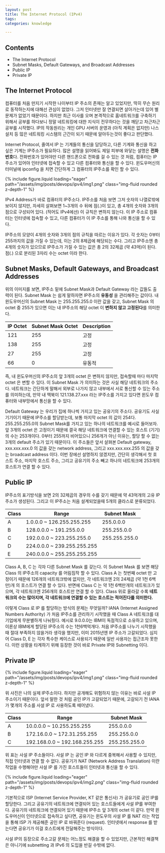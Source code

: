 ```yaml
---
layout: post
title: The Internet Protocol (IPv4)
tags: 
categories: knowledge

---
```


## Contents

- The Internet Protocol
- Subnet Masks, Default Gateways, and Broadcast Addresses
- Public IP
- Private IP

## The Internet Protocol

컴퓨터를 처음 만지기 시작한 나이부터 IP 주소의 존재는 알고 있었지만, 딱히 무슨 원리로 동작하는지에 대해선 관심이 없었다. 그저 인터넷만 잘 연결되면 살아가는데 있어 별 문제가 없었기 때문이다. 하지만 최근 이사를 오며 본격적으로 홈네트워크를 구축하기 위해서 공부를 하다보니 정말 네트워킹에 대한 지식이 전무하다는 것을 깨닫고 차근차근 공부를 시작했다. IP의 작동원리는 개인 GPU 서버의 운영과 (아직 계획은 없지만) 나스 설치 등 많은 네트워킹 시스템의 근간이 되기 때문에 알아두는것이 좋다고 판단했다.

Internet Protocol, 줄여서 IP 는 기계들의 통신을 담당하고, 다른 기계와 통신을 하고 싶은 기계는 IP주소가 필요하다. 많은 설명을 읽어봐도 제일 피부에 와닿는 설명은 **전화번호**다. 전화번호가 있어야만 다른 핸드폰으로 전화를 걸 수 있는 것 처럼, 컴퓨터는 IP주소가 있어야 인터넷에 접속할 수 있고 다른 컴퓨터와 통신을 할 수 있다. 윈도우머신의 터미널에 ipconfig 을 치면 간단하게 그 컴퓨터의 IP주소를 확인 할 수 있다.

<div class="row mt-3">
    <div class="col-sm mt-3 mt-md-0">
        {% include figure.liquid loading="eager" path="/assets/img/posts/devops/ipv4/img1.png" class="img-fluid rounded z-depth-1" %}
    </div>
</div>


IPv4 Address가 바로 컴퓨터의 IP주소다. IP주소를 처음 보면 그저 숫자의 나열로밖에 보이지 않지만, 자세히 살펴보면 1~3개의 수 뒤에 점(.)이 있고, 총 4개의 숫자와 3개의 점으로 구성되어 있다. (적어도 IPv4에선) 이 규칙은 변하지 않는다. 이 IP 주소로 컴퓨터는 인터넷에 접속할 수 있고, 다른 컴퓨터가 이 IP 주소를 통해 나와 통신을 할 수 있다.

IP주소의 모양이 4개의 숫자와 3개의 점의 규칙을 따르는 이유가 있다. 각 숫자는 0부터 255까지의 값을 가질 수 있는데, 이는 2의 8제곱에 해당되는 수다. 그리고 IP주소엔 총 4개의 숫자가 있으므로 IP주소가 가질 수 있는 값은 총 2의 32제곱 (약 43억)이 된다. 점(.) 으로 분리된 3자리 수는 octet 이라 한다.

## Subnet Masks, Default Gateways, and Broadcast Addresses

위의 이미지를 보면, IP주소 밑에 Subnet Mask과 Default Gateway 라는 값들도 출력이 된다. Subnet Mask 는 쉽게 말하자면 IP주소의 **유동성** 을 관리해주는 값이다. 내 윈도우머신의 Subnet Mask 는 255.255.255.0 이란 값을 갖고, Subnet Mask 의 octet 중 255가 있으면 이는 내 IP주소의 해당 octet 이 **변하지 않고 고정된다**를 의미한다.

| IP Octet | Subnet Mask Octet | Description |
| -------- | ----------------- | ----------- |
| 121      | 255               | 고정        |
| 138      | 255               | 고정        |
| 27       | 255               | 고정        |
| 66       | 0                 | 유동적      |

즉, 내 윈도우머신의 IP주소의 앞 3개의 octet 은 변하지 않지만, 접속할때 마다 마지막 octet 은 변할 수 있다. 이 Subnet Mask 가 의미하는 것은 사실 해당 네트워크의 주소다. 네트워크는 간단하게 말해서 외부로 나가지 않고 내부에서 서로 통신할 수 있는 주소를 의미하는데, 만약 내 맥북이 121.138.27.xxx 라는 IP주소를 가지고 있다면 윈도우 컴퓨터와 내부망에서 통신을 할 수 있다.

Default Gateway 는 우리가 집에 하나씩 가지고 있는 공유기의 주소다. 공유기도 사실 기기이기 때문에 IP주소를 할당받는데, 보통 마지막 octet 의 값이 254다. 255.255.255.0의 Subnet Mask를 가지고 있는 하나의 네트워크를 예시로 들어보자. 앞 3개의 octet 은 고정이기 때문에 결국 해당 네트워크에 연결할 수 있는 호스트 (기기)의 수는 253개이다. 0부터 255까지 비어있으니 256개가 아닌 이유는, 할당 할 수 없는 3개의 default 주소가 있기 때문이다. 이 주소들은 앞서 살펴본 Default gateway, xxx.xxx.xxx.0 의 값을 갖는 network address, 그리고 xxx.xxx.xxx.255 의 값을 갖는 broadcast address 이다. 이번 장에선 설명하지 않겠지만, 간단히 생각해서 첫 호스트 주소, 마지막 호스트 주소, 그리고 공유기의 주소 빼고 하나의 네트워크에 253개의 호스트가 연결 할 수 있다.

## Public IP

IP주소의 표기방식을 보면 2의 32제곱의 경우의 수를 갖기 때문에 약 43억개의 고유 IP주소가 생성된다. 그리고 이 IP주소는 처음 설계되었을때 5개의 클라스로 분류되었다.

| Class | Range                       | Subnet Mask   |
| ----- | --------------------------- | ------------- |
| A     | 1.0.0.0 ~ 126.255.255.255   | 255.0.0.0     |
| B     | 128.0.0.0 ~ 191.255.0.0     | 255.255.0.0   |
| C     | 192.0.0.0 ~ 223.255.255.0   | 255.255.255.0 |
| D     | 224.0.0.0 ~ 239.255.255.255 |               |
| E     | 240.0.0.0 ~ 255.255.255.255 |               |

Class A, B, C 는 각자 다른 Subnet Mask 를 갖는다. 이 Subnet Mask 를 보면 해당 Class 의 IP주소의 capacity 를 어림짐작 할 수 있다. Class A 는 첫번째 octet 만 고정이기 때문에 126개의 네트워크밖에 없지만, 각 네트워크엔 2의 24제곱 (약 1천 6백만)개 의 호스트가 연결 할 수 있다. 반면에 Class C 는 약 1천 6백만개의 네트워크가 있으며, 각 네트워크엔 256개의 호스트만 연결 할 수 있다. Class 위로 올라갈 수록 **네트워크의 수는 많아지며, 각 네트워크에 연결할 수 있는 호스트는 적어진다를 의미한다.**

이렇게 Class 로 IP 를 할당하는 방식의 문제는 무엇일까? IANA (Internet Assigned Numbers Authority) 가 처음 IP주소를 관리하기 시작했을 때 Class A 네트워크를 대기업에게 무분별하게 나눠줬다. 예시로 9.0.0.0는 IBM이 독점적으로 소유하고 있으며, 이론상 IBM에게 할당된 IP주소의 수는 1천6백억개다. 처음 IP주소를 나누기 시작했을 때 절대 부족하지 않을거라 생각을 했지만, 이미 2015년엔 IP 주소가 고갈되었다. 심지어 Class D, E 는 각자 특수한 케이스로 사용되기 때문에 일반 사용자는 접근조차 못한다. 이런 상황을 타계하기 위해 등장한 것이 바로 Private IP와 Subnetting 이다.

## Private IP

<div class="row mt-3">
    <div class="col-sm mt-3 mt-md-0">
        {% include figure.liquid loading="eager" path="/assets/img/posts/devops/ipv4/img1.png" class="img-fluid rounded z-depth-1" %}
    </div>
</div>

위 사진은 나의 실제 IP주소이다. 하지만 공개해도 위험하지 않는 이유는 바로 사설 IP 주소이기 때문이다. 앞서 말한 것 처럼 공인 IP가 고갈되었기 때문에, 고갈되기 전 IANA가 몇개의 주소를 사설 IP 로 사용하도록 떼어냈다.

| Class | Range                         | Subnet Mask   |
| ----- | ----------------------------- | ------------- |
| A     | 10.0.0.0 ~ 10.255.255.255     | 255.0.0.0     |
| B     | 172.16.0.0 ~ 172.31.255.255   | 255.255.0.0   |
| C     | 192.168.0.0 ~ 192.168.255.255 | 255.255.255.0 |

위 표는 사설 IP 주소들이다. 사설 IP 는 공인 IP 와 다르게 중복해서 사용할 수 있지만, 직접 인터넷과 연결 할 수 없다. 공유기가 NAT (Network Address Translation) 이란 작업을 수행해야만 사설 IP 를 가진 호스트들이 인터넷과 통신을 할 수 있다.

<div class="row mt-3">
    <div class="col-sm mt-3 mt-md-0">
        {% include figure.liquid loading="eager" path="/assets/img/posts/devops/ipv4/img2.png" class="img-fluid rounded z-depth-1" %}
    </div>
</div>

기본적으로 ISP (Internet Service Provider, KT 같은 통신사) 가 공유기로 공인 IP를 할당한다. 그리고 공유기의 네트워크에 연결되어 있는 호스트들에게 사설 IP를 부여한다. 공유기의 네트워크에 연결되어 있기 때문에 IP주소 앞 3개의 octet 이 같다. 만약 윈도우머신이 인터넷으로 접속하고 싶다면, 공유기는 윈도우의 사설 IP 를 NAT 라는 작업을 통해 ISP 가 제공해준 공인 IP 로 바꿔준다 (request). 인터넷에서 response 를 받는다면 공유기가 이걸 호스트에게 전달해주는 방식이다.

사설 IP의 등장으로 주소고갈 문제는 어느정도 해결을 할 수 있었지만, 근본적인 해결책은 아니기에 subnetting 과 IPv6 의 도입을 반길 수밖에 없다.

































